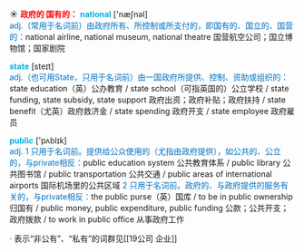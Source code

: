 ☀ <font color="red">**政府的 国有的：**</font>
<font color="sky blue">**national**</font> ['næʃnəl]  
<font color="#0070c0">adj.（常用于名词前）由政府所有、所控制或所支付的，即国有的、国立的、国营的：</font>national airline, national museum, national theatre 国营航空公司；国立博物馆；国家剧院

<font color="sky blue">**state**</font> [steɪt]  
<font color="#0070c0">adj.（也可用State，只用于名词前）由一国政府所提供、控制、资助或组织的：</font>state education（英）公办教育 / state school（可指英国的）公立学校 / state funding, state subsidy, state support 政府出资；政府补贴；政府扶持 / state benefit（尤英）政府救济金 / state spending 政府开支 / state employee 政府雇员 

<font color="sky blue">**public**</font> ['pʌblɪk]  
<font color="#0070c0">adj. 1 只用于名词前。提供给公众使用的（尤指由政府提供），如公共的、公立的，与private相反：</font>public education system 公共教育体系 / public library 公共图书馆 / public transportation 公共交通 / public areas of international airports 国际机场里的公共区域 <font color="#0070c0">2 只用于名词前。政府的、与政府提供的服务有关的，与private相反：</font>the public purse（英）国库 / to be in public ownership 归国有 / public money, public expenditure, public funding 公款；公共开支；政府拨款 / to work in public office 从事政府工作

· 表示“非公有”、“私有”的词群见[[19公司 企业]]


